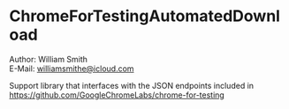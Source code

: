 # ChromeForTestingAutomatedDownload
Author: William Smith  
E-Mail: williamsmithe@icloud.com  
  
Support library that interfaces with the JSON endpoints included in https://github.com/GoogleChromeLabs/chrome-for-testing
